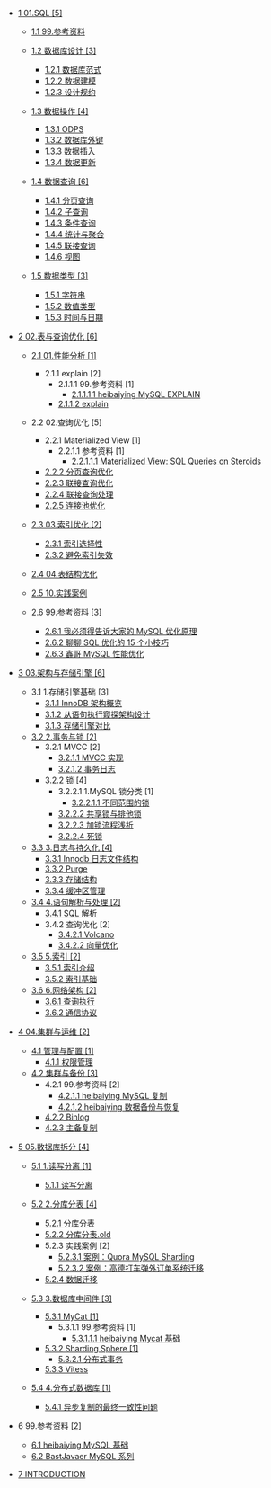   - [1 01.SQL [5]](/01.SQL/README.md)
    - [1.1 99.参考资料](/01.SQL/99.参考资料/README.md)
      
    - [1.2 数据库设计 [3]](/01.SQL/数据库设计/README.md)
      - [1.2.1 数据库范式](/01.SQL/数据库设计/数据库范式.md)
      - [1.2.2 数据建模](/01.SQL/数据库设计/数据建模.md)
      - [1.2.3 设计规约](/01.SQL/数据库设计/设计规约.md)
    - [1.3 数据操作 [4]](/01.SQL/数据操作/README.md)
      - [1.3.1 ODPS](/01.SQL/数据操作/ODPS.md)
      - [1.3.2 数据库外键](/01.SQL/数据操作/数据库外键.md)
      - [1.3.3 数据插入](/01.SQL/数据操作/数据插入.md)
      - [1.3.4 数据更新](/01.SQL/数据操作/数据更新.md)
    - [1.4 数据查询 [6]](/01.SQL/数据查询/README.md)
      - [1.4.1 分页查询](/01.SQL/数据查询/分页查询.md)
      - [1.4.2 子查询](/01.SQL/数据查询/子查询.md)
      - [1.4.3 条件查询](/01.SQL/数据查询/条件查询.md)
      - [1.4.4 统计与聚合](/01.SQL/数据查询/统计与聚合.md)
      - [1.4.5 联接查询](/01.SQL/数据查询/联接查询.md)
      - [1.4.6 视图](/01.SQL/数据查询/视图.md)
    - [1.5 数据类型 [3]](/01.SQL/数据类型/README.md)
      - [1.5.1 字符串](/01.SQL/数据类型/字符串.md)
      - [1.5.2 数值类型](/01.SQL/数据类型/数值类型.md)
      - [1.5.3 时间与日期](/01.SQL/数据类型/时间与日期.md)
  - [2 02.表与查询优化 [6]](/02.表与查询优化/README.md)
    - [2.1 01.性能分析 [1]](/02.表与查询优化/01.性能分析/README.md)
      - 2.1.1 explain [2]
        - 2.1.1.1 99.参考资料 [1]
          - [2.1.1.1.1 heibaiying MySQL EXPLAIN](/02.表与查询优化/01.性能分析/explain/99.参考资料/2020-heibaiying-MySQL%20EXPLAIN.md)
        - [2.1.1.2 explain](/02.表与查询优化/01.性能分析/explain/explain.md)
    - 2.2 02.查询优化 [5]
      - 2.2.1 Materialized View [1]
        - 2.2.1.1 参考资料 [1]
          - [2.2.1.1.1 Materialized View: SQL Queries on Steroids](/02.表与查询优化/02.查询优化/Materialized%20View/.more/2022-Materialized%20View:%20SQL%20Queries%20on%20Steroids.md)
      - [2.2.2 分页查询优化](/02.表与查询优化/02.查询优化/分页查询优化.md)
      - [2.2.3 联接查询优化](/02.表与查询优化/02.查询优化/联接查询优化.md)
      - [2.2.4 联接查询处理](/02.表与查询优化/02.查询优化/联接查询处理.md)
      - [2.2.5 连接池优化](/02.表与查询优化/02.查询优化/连接池优化.md)
    - [2.3 03.索引优化 [2]](/02.表与查询优化/03.索引优化/README.md)
      - [2.3.1 索引选择性](/02.表与查询优化/03.索引优化/索引选择性.md)
      - [2.3.2 避免索引失效](/02.表与查询优化/03.索引优化/避免索引失效.md)
    - [2.4 04.表结构优化](/02.表与查询优化/04.表结构优化/README.md)
      
    - [2.5 10.实践案例](/02.表与查询优化/10.实践案例/README.md)
      
    - 2.6 99.参考资料 [3]
      - [2.6.1 我必须得告诉大家的 MySQL 优化原理](/02.表与查询优化/99.参考资料/2017-我必须得告诉大家的%20MySQL%20优化原理.md)
      - [2.6.2 聊聊 SQL 优化的 15 个小技巧](/02.表与查询优化/99.参考资料/2021-聊聊%20SQL%20优化的%2015%20个小技巧.md)
      - [2.6.3 鑫哥 MySQL 性能优化](/02.表与查询优化/99.参考资料/2022-鑫哥-MySQL%20性能优化.md)
  - [3 03.架构与存储引擎 [6]](/03.架构与存储引擎/README.md)
    - 3.1 1.存储引擎基础 [3]
      - [3.1.1 InnoDB 架构概览](/03.架构与存储引擎/1.存储引擎基础/InnoDB%20架构概览.md)
      - [3.1.2 从语句执行窥探架构设计](/03.架构与存储引擎/1.存储引擎基础/从语句执行窥探架构设计.md)
      - [3.1.3 存储引擎对比](/03.架构与存储引擎/1.存储引擎基础/存储引擎对比.md)
    - [3.2 2.事务与锁 [2]](/03.架构与存储引擎/2.事务与锁/README.md)
      - 3.2.1 MVCC [2]
        - [3.2.1.1 MVCC 实现](/03.架构与存储引擎/2.事务与锁/MVCC/MVCC%20实现.md)
        - [3.2.1.2 事务日志](/03.架构与存储引擎/2.事务与锁/MVCC/事务日志.md)
      - 3.2.2 锁 [4]
        - 3.2.2.1 1.MySQL 锁分类 [1]
          - [3.2.2.1.1 不同范围的锁](/03.架构与存储引擎/2.事务与锁/锁/1.MySQL%20锁分类/不同范围的锁.md)
        - [3.2.2.2 共享锁与排他锁](/03.架构与存储引擎/2.事务与锁/锁/共享锁与排他锁.md)
        - [3.2.2.3 加锁流程浅析](/03.架构与存储引擎/2.事务与锁/锁/加锁流程浅析.md)
        - [3.2.2.4 死锁](/03.架构与存储引擎/2.事务与锁/锁/死锁.md)
    - [3.3 3.日志与持久化 [4]](/03.架构与存储引擎/3.日志与持久化/README.md)
      - [3.3.1 Innodb 日志文件结构](/03.架构与存储引擎/3.日志与持久化/Innodb%20日志文件结构.md)
      - [3.3.2 Purge](/03.架构与存储引擎/3.日志与持久化/Purge.md)
      - [3.3.3 存储结构](/03.架构与存储引擎/3.日志与持久化/存储结构.md)
      - [3.3.4 缓冲区管理](/03.架构与存储引擎/3.日志与持久化/缓冲区管理.md)
    - [3.4 4.语句解析与处理 [2]](/03.架构与存储引擎/4.语句解析与处理/README.md)
      - [3.4.1 SQL 解析](/03.架构与存储引擎/4.语句解析与处理/SQL%20解析.md)
      - 3.4.2 查询优化 [2]
        - [3.4.2.1 Volcano](/03.架构与存储引擎/4.语句解析与处理/查询优化/Volcano.md)
        - [3.4.2.2 向量优化](/03.架构与存储引擎/4.语句解析与处理/查询优化/向量优化.md)
    - [3.5 5.索引 [2]](/03.架构与存储引擎/5.索引/README.md)
      - [3.5.1 索引介绍](/03.架构与存储引擎/5.索引/索引介绍.md)
      - [3.5.2 索引基础](/03.架构与存储引擎/5.索引/索引基础.md)
    - [3.6 6.网络架构 [2]](/03.架构与存储引擎/6.网络架构/README.md)
      - [3.6.1 查询执行](/03.架构与存储引擎/6.网络架构/查询执行.md)
      - [3.6.2 通信协议](/03.架构与存储引擎/6.网络架构/通信协议.md)
  - [4 04.集群与运维 [2]](/04.集群与运维/README.md)
    - [4.1 管理与配置 [1]](/04.集群与运维/管理与配置/README.md)
      - [4.1.1 权限管理](/04.集群与运维/管理与配置/权限管理.md)
    - [4.2 集群与备份 [3]](/04.集群与运维/集群与备份/README.md)
      - 4.2.1 99.参考资料 [2]
        - [4.2.1.1 heibaiying MySQL 复制](/04.集群与运维/集群与备份/99.参考资料/2020-heibaiying-MySQL%20复制.md)
        - [4.2.1.2 heibaiying 数据备份与恢复](/04.集群与运维/集群与备份/99.参考资料/2020-heibaiying-数据备份与恢复.md)
      - [4.2.2 Binlog](/04.集群与运维/集群与备份/Binlog.md)
      - [4.2.3 主备复制](/04.集群与运维/集群与备份/主备复制.md)
  - [5 05.数据库拆分 [4]](/05.数据库拆分/README.md)
    - [5.1 1.读写分离 [1]](/05.数据库拆分/1.读写分离/README.md)
      - [5.1.1 读写分离](/05.数据库拆分/1.读写分离/读写分离.md)
    - [5.2 2.分库分表 [4]](/05.数据库拆分/2.分库分表/README.md)
      - [5.2.1 分库分表](/05.数据库拆分/2.分库分表/分库分表.md)
      - [5.2.2 分库分表.old](/05.数据库拆分/2.分库分表/分库分表.old.md)
      - 5.2.3 实践案例 [2]
        - [5.2.3.1 案例：Quora MySQL Sharding](/05.数据库拆分/2.分库分表/实践案例/案例：Quora%20MySQL%20Sharding.md)
        - [5.2.3.2 案例：高德打车弹外订单系统迁移](/05.数据库拆分/2.分库分表/实践案例/案例：高德打车弹外订单系统迁移.md)
      - [5.2.4 数据迁移](/05.数据库拆分/2.分库分表/数据迁移.md)
    - [5.3 3.数据库中间件 [3]](/05.数据库拆分/3.数据库中间件/README.md)
      - [5.3.1 MyCat [1]](/05.数据库拆分/3.数据库中间件/MyCat/README.md)
        - 5.3.1.1 99.参考资料 [1]
          - [5.3.1.1.1 heibaiying Mycat 基础](/05.数据库拆分/3.数据库中间件/MyCat/99.参考资料/2020-heibaiying-Mycat%20基础.md)
      - [5.3.2 Sharding Sphere [1]](/05.数据库拆分/3.数据库中间件/Sharding-Sphere/README.md)
        - [5.3.2.1 分布式事务](/05.数据库拆分/3.数据库中间件/Sharding-Sphere/分布式事务.md)
      - [5.3.3 Vitess](/05.数据库拆分/3.数据库中间件/Vitess/README.md)
        
    - [5.4 4.分布式数据库 [1]](/05.数据库拆分/4.分布式数据库/README.md)
      - [5.4.1 异步复制的最终一致性问题](/05.数据库拆分/4.分布式数据库/异步复制的最终一致性问题.md)
  - 6 99.参考资料 [2]
    - [6.1 heibaiying MySQL 基础](/99.参考资料/2020-heibaiying-MySQL%20基础.md)
    - [6.2 BastJavaer MySQL 系列](/99.参考资料/BastJavaer%20MySQL%20系列/README.md)
      
  - [7 INTRODUCTION](/INTRODUCTION.md)